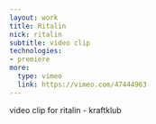 ```yaml
---
layout: work
title: Ritalin
nick: ritalin
subtitle: video clip
technologies:
- premiere
more:
  type: vimeo
  link: https://vimeo.com/47444963
---
```

video clip for ritalin - kraftklub
